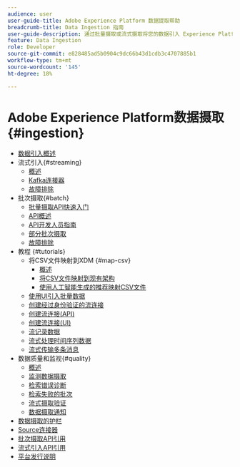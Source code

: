 ```yaml
---
audience: user
user-guide-title: Adobe Experience Platform 数据提取帮助
breadcrumb-title: Data Ingestion 指南
user-guide-description: 通过批量摄取或流式摄取将您的数据引入 Experience Platform。
feature: Data Ingestion
role: Developer
source-git-commit: e828485ad5b0904c9dc66b43d1cdb3c4707885b1
workflow-type: tm+mt
source-wordcount: '145'
ht-degree: 18%

---
```



# Adobe Experience Platform数据摄取 {#ingestion}

- [数据引入概述](home.md)
- 流式引入{#streaming}
   - [概述](streaming-ingestion/overview.md)
   - [Kafka连接器](streaming-ingestion/kafka.md)
   - [故障排除](streaming-ingestion/troubleshooting.md)
- 批次摄取{#batch}
   - [批量摄取API快速入门](batch-ingestion/getting-started.md)
   - [API概述](batch-ingestion/overview.md)
   - [API开发人员指南](batch-ingestion/api-overview.md)
   - [部分批次摄取](batch-ingestion/partial.md)
   - [故障排除](batch-ingestion/troubleshooting.md)
- 教程 {#tutorials}
   - 将CSV文件映射到XDM {#map-csv}
      - [概述](./tutorials/map-csv/overview.md)
      - [将CSV文件映射到现有架构](./tutorials/map-csv/existing-schema.md)
      - [使用人工智能生成的推荐映射CSV文件](./tutorials/map-csv/recommendations.md)
   - [使用UI引入批量数据](tutorials/ingest-batch-data.md)
   - [创建经过身份验证的流连接](tutorials/create-authenticated-streaming-connection.md)
   - [创建流连接(API)](tutorials/create-streaming-connection.md)
   - [创建流连接(UI)](tutorials/create-streaming-connection-ui.md)
   - [流记录数据](tutorials/streaming-record-data.md)
   - [流式处理时间序列数据](tutorials/streaming-time-series-data.md)
   - [流式传输多条消息](tutorials/streaming-multiple-messages.md)
- 数据质量和监视{#quality}
   - [概述](quality/overview.md)
   - [监测数据摄取](quality/monitor-data-ingestion.md)
   - [检索错误诊断](quality/error-diagnostics.md)
   - [检索失败的批次](quality/retrieve-failed-batches.md)
   - [流式摄取验证](quality/streaming-validation.md)
   - [数据摄取通知](quality/subscribe-events.md)
- [数据摄取的护栏](guardrails.md)
- [Source连接器](source-connectors.md)
- [批次摄取API引用](https://developer.adobe.com/experience-platform-apis/references/batch-ingestion/)
- [流式引入API引用](https://developer.adobe.com/experience-platform-apis/references/streaming-ingestion/)
- [平台发行说明](https://experienceleague.adobe.com/zh-hans/docs/experience-platform/release-notes/latest)
